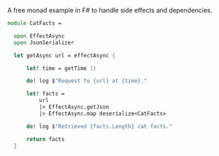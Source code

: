 A free monad example in F# to handle side effects and dependencies.

```fsharp
module CatFacts =

  open EffectAsync
  open JsonSerializer

  let getAsync url = effectAsync {

      let! time = getTime ()

      do! log $"Request to {url} at {time}."

      let! facts =
          url
          |> EffectAsync.getJson
          |> EffectAsync.map deserialize<CatFacts>

      do! log $"Retrieved {facts.Length} cat facts."

      return facts
  }
```
